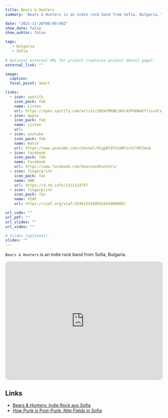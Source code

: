 ```yaml
---
title: Bears & Hunters
summary: 'Bears & Hunters is an indie rock band from Sofia, Bulgaria.'

date: "2021-11-20T00:00:00Z"
show_date: false
show_auhtor: false

tags:
   - Bulgaria
   - Sofia
   
# Optional external URL for project (replaces project detail page).
external_link: ""

image:
  caption: 
  focal_point: Smart

links:
  - icon: spotify
    icon_pack: fab
    name: Listen
    url: https://open.spotify.com/artist/3QImtM6BEiNSC4ZP4DWaEf?si=5CxjwMhJSyS4VdETcBeCpw
  - icon: apple
    icon_pack: fab
    name: Listen
    url: 
  - icon: youtube
    icon_pack: fab
    name: Watch
    url: https://www.youtube.com/channel/UCgpBl8CVzmNfscVjY0hImuA
  - icon: facebook 
    icon_pack: fab
    name: Facebook
    url: https://www.facebook.com/bearsandhunters/
  - icon: fingerprint
    icon_pack: fas
    name: GND
    url: https://d-nb.info/1111114757
  - icon: fingerprint
    icon_pack: fas
    name: VIAF
    url: https://viaf.org/viaf/3246154260691624480009/

url_code: ""
url_pdf: ""
url_slides: ""
url_video: ""

# Slides (optional).
slides: ""
---
```


`Bears & Hunters` is an indie rock band from Sofia, Bulgaria.

<iframe style="border-radius:12px" src="https://open.spotify.com/embed/artist/3QImtM6BEiNSC4ZP4DWaEf?utm_source=generator&theme=0" width="100%" height="380" frameBorder="0" allowfullscreen="" allow="autoplay; clipboard-write; encrypted-media; fullscreen; picture-in-picture" loading="lazy"></iframe>


## Links

- [Bears & Hunters: Indie Rock aus Sofia](https://www.youthreporter.eu/en/beitrag/bears-hunters-indie-rock-aus-sofia.11310/#.Y5sBLdLMLlg)
- [How Punk is Post-Punk: Nite Fields in Sofia
](https://diyconspiracy.net/nite-fields-in-sofia/)
